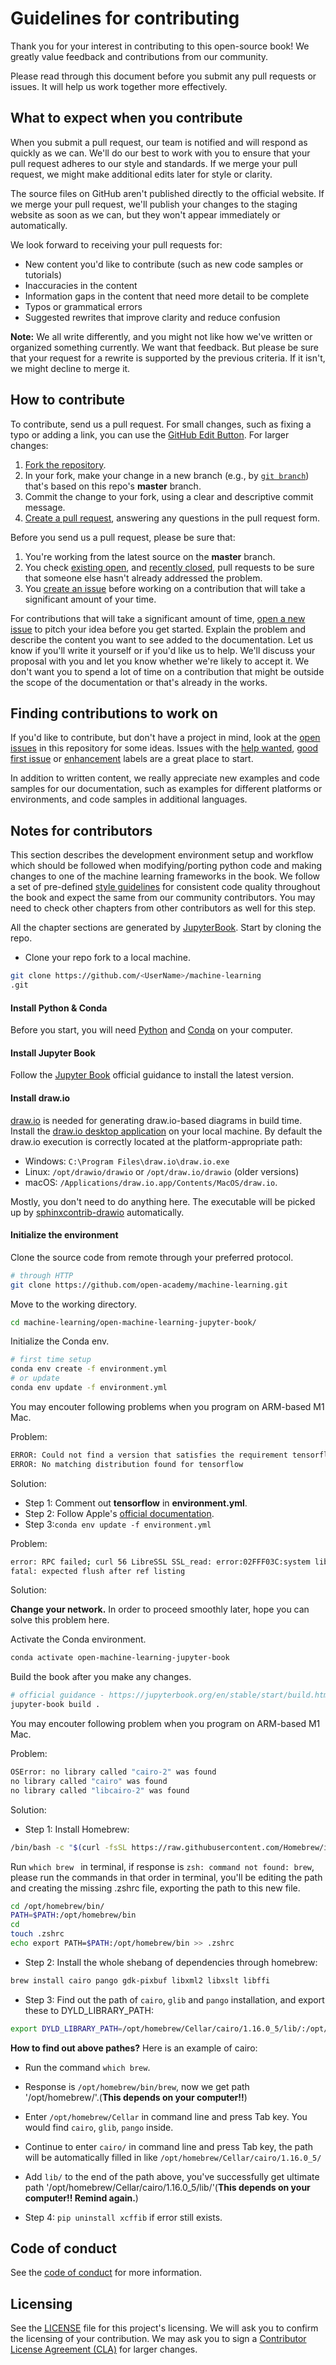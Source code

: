# Guidelines for contributing

Thank you for your interest in contributing to this open-source book! We greatly value feedback and contributions from our community.

Please read through this document before you submit any pull requests or issues. It will help us work together more effectively.

## What to expect when you contribute

When you submit a pull request, our team is notified and will respond as quickly as we can. We'll do our best to work with you to ensure that your pull request adheres to our style and standards. If we merge your pull request, we might make additional edits later for style or clarity.

The source files on GitHub aren't published directly to the official website. If we merge your pull request, we'll publish your changes to the staging website as soon as we can, but they won't appear immediately or automatically.

We look forward to receiving your pull requests for:

* New content you'd like to contribute (such as new code samples or tutorials)
* Inaccuracies in the content
* Information gaps in the content that need more detail to be complete
* Typos or grammatical errors
* Suggested rewrites that improve clarity and reduce confusion

**Note:** We all write differently, and you might not like how we've written or organized something currently. We want that feedback. But please be sure that your request for a rewrite is supported by the previous criteria. If it isn't, we might decline to merge it.

## How to contribute

To contribute, send us a pull request. For small changes, such as fixing a typo or adding a link, you can use the [GitHub Edit Button](https://docs.github.com/en/repositories/working-with-files/managing-files/editing-files). For larger changes:

1. [Fork the repository](https://help.github.com/articles/fork-a-repo/).
2. In your fork, make your change in a new branch (e.g., by [`git branch`](https://git-scm.com/book/en/v2/Git-Branching-Basic-Branching-and-Merging)) that's based on this repo's **master** branch.
3. Commit the change to your fork, using a clear and descriptive commit message.
4. [Create a pull request](https://help.github.com/articles/creating-a-pull-request-from-a-fork/), answering any questions in the pull request form.

Before you send us a pull request, please be sure that:

1. You're working from the latest source on the **master** branch.
2. You check [existing open](https://github.com/open-academy/open-learning-resources/pulls), and [recently closed](https://github.com/open-academy/open-learning-resources/pulls?q=is%3Apr+is%3Aclosed), pull requests to be sure that someone else hasn't already addressed the problem.
3. You [create an issue](https://github.com/open-academy/open-learning-resources/issues/new) before working on a contribution that will take a significant amount of your time.

For contributions that will take a significant amount of time, [open a new issue](https://github.com/open-academy/open-learning-resources/issues/new) to pitch your idea before you get started. Explain the problem and describe the content you want to see added to the documentation. Let us know if you'll write it yourself or if you'd like us to help. We'll discuss your proposal with you and let you know whether we're likely to accept it. We don't want you to spend a lot of time on a contribution that might be outside the scope of the documentation or that's already in the works.

## Finding contributions to work on

If you'd like to contribute, but don't have a project in mind, look at the [open issues](https://github.com/open-academy/open-learning-resources/issues) in this repository for some ideas. Issues with the [help wanted](https://github.com/open-academy/open-learning-resources/labels/help%20wanted), [good first issue](https://github.com/open-academy/open-learning-resources/labels/good%20first%20issue) or [enhancement](https://github.com/open-academy/open-learning-resources/labels/enhancement) labels are a great place to start.

In addition to written content, we really appreciate new examples and code samples for our documentation, such as examples for different platforms or environments, and code samples in additional languages.


## Notes for contributors

This section describes the development environment setup and workflow
which should be followed when modifying/porting python code and making
changes to one of the machine learning frameworks in the book.
We follow a set of pre-defined [style guidelines](https://github.com/open-academy/open-learning-resources/blob/master/STYLE_GUIDE.md)
for consistent code quality throughout the book and expect the same
from our community contributors. You may need to check other chapters
from other contributors as well for this step.

All the chapter sections are generated by [JupyterBook](https://jupyterbook.org/en/stable/index.html). Start by cloning the repo.

* Clone your repo fork to a local machine.

```bash
git clone https://github.com/<UserName>/machine-learning
.git
```
#### Install Python & Conda

Before you start, you will need [Python](https://wiki.python.org/moin/BeginnersGuide/Download) and [Conda](https://docs.anaconda.com/anaconda/install/) on your computer.

#### Install Jupyter Book

Follow the [Jupyter Book](https://jupyterbook.org/en/stable/start/overview.html) official guidance to install the latest version. 

#### Install draw.io

[draw.io](https://www.draw.io/) is needed for generating draw.io-based diagrams in build time. Install the [draw.io desktop application](https://github.com/jgraph/drawio-desktop/releases) on your local machine. By default the draw.io execution is correctly located at the platform-appropriate path:

- Windows: `C:\Program Files\draw.io\draw.io.exe`
- Linux: `/opt/drawio/drawio` or `/opt/draw.io/drawio` (older versions)
- macOS: `/Applications/draw.io.app/Contents/MacOS/draw.io`.

Mostly, you don't need to do anything here. The executable will be picked up by [sphinxcontrib-drawio](https://pypi.org/project/sphinxcontrib-drawio/) automatically.

#### Initialize the environment

Clone the source code from remote through your preferred protocol.

```bash
# through HTTP
git clone https://github.com/open-academy/machine-learning.git
```

Move to the working directory.

```bash
cd machine-learning/open-machine-learning-jupyter-book/
```

Initialize the Conda env.

```bash
# first time setup
conda env create -f environment.yml
# or update
conda env update -f environment.yml      
```

You may encouter following problems when you program on ARM-based M1 Mac.

Problem:

```bash
ERROR: Could not find a version that satisfies the requirement tensorflow (from versions: none)
ERROR: No matching distribution found for tensorflow
```

Solution:

- Step 1: Comment out **tensorflow** in **environment.yml**.
- Step 2: Follow Apple's [official documentation](https://developer.apple.com/metal/tensorflow-plugin/).
- Step 3:`conda env update -f environment.yml`

Problem:

```bash
error: RPC failed; curl 56 LibreSSL SSL_read: error:02FFF03C:system library:func(4095):Operation timed out, errno 60
fatal: expected flush after ref listing
```

Solution:

**Change your network.** In order to proceed smoothly later, hope you can solve this problem here.

Activate the Conda environment.

```bash
conda activate open-machine-learning-jupyter-book
```

Build the book after you make any changes.

```bash
# official guidance - https://jupyterbook.org/en/stable/start/build.html
jupyter-book build . 
```

You may encouter following problem when you program on ARM-based M1 Mac.

Problem:

```bash
OSError: no library called "cairo-2" was found
no library called "cairo" was found
no library called "libcairo-2" was found
```

Solution:

- Step 1: Install Homebrew:

```bash
/bin/bash -c "$(curl -fsSL https://raw.githubusercontent.com/Homebrew/install/HEAD/install.sh)"
```

Run `which brew ` in terminal, if response is `zsh: command not found: brew`, please run the commands in that order in terminal, you'll be editing the path and creating the missing .zshrc file, exporting the path to this new file.

```bash
cd /opt/homebrew/bin/
PATH=$PATH:/opt/homebrew/bin
cd
touch .zshrc
echo export PATH=$PATH:/opt/homebrew/bin >> .zshrc
```

- Step 2: Install the whole shebang of dependencies through homebrew:

```bash
brew install cairo pango gdk-pixbuf libxml2 libxslt libffi
```

- Step 3: Find out the path of `cairo`, `glib` and `pango` installation, and export these to DYLD_LIBRARY_PATH:

```bash
export DYLD_LIBRARY_PATH=/opt/homebrew/Cellar/cairo/1.16.0_5/lib/:/opt/homebrew/Cellar/pango/1.50.9/lib/:/opt/homebrew/Cellar/glib/2.72.3_1/lib/
```

**How to find out above pathes?** Here is an example of cairo:

- Run the command `which brew`.

- Response is `/opt/homebrew/bin/brew`, now we get path '/opt/homebrew/'.(**This depends on your computer!!**)

- Enter `/opt/homebrew/Cellar` in command line and press Tab key. You would find `cairo`, `glib`, `pango` inside.

- Continue to enter `cairo/` in command line and press Tab key, the path will be automatically filled in like `/opt/homebrew/Cellar/cairo/1.16.0_5/`

- Add `lib/` to the end of the path above, you've successfully get ultimate path '/opt/homebrew/Cellar/cairo/1.16.0_5/lib/'(**This depends on your computer!! Remind again.**)

- Step 4: `pip uninstall xcffib` if error still exists.

## Code of conduct

See the [code of conduct](https://github.com/open-academy/machine-learning/blob/main/CODE_OF_CONDUCT.md) for more information.

## Licensing

See the [LICENSE](https://github.com/open-academy/machine-learning/blob/master/LICENSE) file for this project's licensing. We will ask you to confirm the licensing of your contribution. We may ask you to sign a [Contributor License Agreement (CLA)](http://en.wikipedia.org/wiki/Contributor_License_Agreement) for larger changes.
